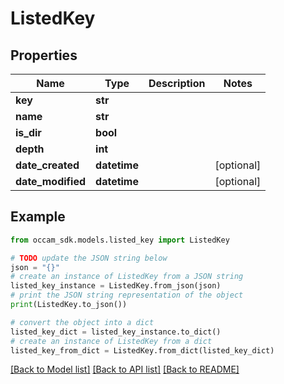 # ListedKey


## Properties

Name | Type | Description | Notes
------------ | ------------- | ------------- | -------------
**key** | **str** |  | 
**name** | **str** |  | 
**is_dir** | **bool** |  | 
**depth** | **int** |  | 
**date_created** | **datetime** |  | [optional] 
**date_modified** | **datetime** |  | [optional] 

## Example

```python
from occam_sdk.models.listed_key import ListedKey

# TODO update the JSON string below
json = "{}"
# create an instance of ListedKey from a JSON string
listed_key_instance = ListedKey.from_json(json)
# print the JSON string representation of the object
print(ListedKey.to_json())

# convert the object into a dict
listed_key_dict = listed_key_instance.to_dict()
# create an instance of ListedKey from a dict
listed_key_from_dict = ListedKey.from_dict(listed_key_dict)
```
[[Back to Model list]](../README.md#documentation-for-models) [[Back to API list]](../README.md#documentation-for-api-endpoints) [[Back to README]](../README.md)


